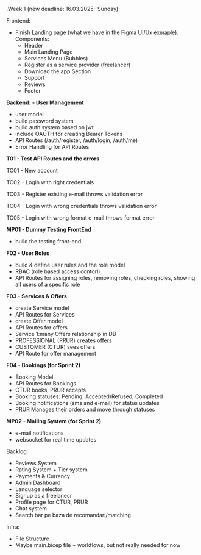 .Week 1 (new deadline: 16.03.2025- Sunday): 

Frontend: 
- Finish Landing page (what we have in the Figma UI/Ux exmaple). Components:
   - Header
   - Main Landing Page
   - Services Menu (Bubbles)
   - Register as a service provider (freelancer)
   - Download the app Section
   - Support
   - Reviews
   - Footer

**Backend:**
**- User Management**
- user model
- build password system
- build auth system based on jwt
- include OAUTH for creating Bearer Tokens
- API Routes (/auth/register, /auth/login, /auth/me)
- Error Handling for API Routes

**T01 - Test API Routes and the errors**

TC01 - New account 

TC02 - Login with right credentials

TC03 - Register existing e-mail throws validation error

TC04 - Login with wrong credentials throws validation error

TC05 - Login with wrong format e-mail throws format error


**MP01 - Dummy Testing FrontEnd**
- build the testing front-end

**F02 - User Roles**
- build & define user rules and the role model
- RBAC (role based access contorl)
- API Routes for assigning roles, removing roles, checking roles, showing all users of a specific role

**F03 - Services & Offers**
- create Service model
- API Routes for Services
- create Offer model
- API Routes for offers
- Service 1:many Offers relationship in DB
- PROFESSIONAL (PRUR) creates offers
- CUSTOMER (CTUR) sees offers
- API Route for offer management

**F04 - Bookings (for Sprint 2)**
- Booking Model
- API Routes for Bookings
- CTUR books, PRUR accepts
- Booking statuses: Pending, Accepted/Refused, Completed
- Booking notifications (sms and e-mail) for status updates
- PRUR Manages their orders and move through statuses

**MP02 - Mailing System (for Sprint 2)**
- e-mail notifications
- websocket for real time updates

Backlog:
- Reviews System
- Rating System + Tier system
- Payments & Currency
- Admin Dashboard
- Language selector
- Signup as a freelanecr
- Profile page for CTUR, PRUR
- Chat system
- Search bar pe baza de recomandari/matching
  
Infra: 
 - File Structure
 - Maybe main.bicep file + workflows, but not really needed for now
